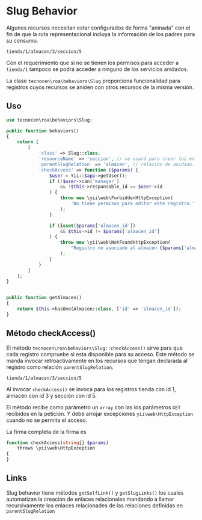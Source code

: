 Slug Behavior
=============

Algunos recursos necesitan estar configurados de forma "aninada" con el fin de que la
ruta representacional incluya la información de los padres para su consumo.

`tienda/1/almacen/3/seccion/5`

Con el requerimiento que si no se tienen los permisos para acceder a `tienda/1`
tampoco se podrá acceder a ninguno de los servicios anidados.

La clase `tecnocen\roa\behaviors\Slug` proporciona funcionalidad para registros
cuyos recursos se aniden con otros recursos de la misma versión.

Uso
---

```php
use tecnocen\roa\behaviors\Slug;

public function behaviors()
{
    return [
        [
            'class' => Slug::class,
            'resourceName' => 'seccion', // se usará para crear los enlaces
            'parentSlugRelation' => 'almacen', // relación de anidado.
            'checkAccess' => function ($params) {
                $user = Yii::$app->getUser();
                if (!$user->can('manager')
                    && !$this->responsable_id == $user->id
                ) {
                    throw new \yii\web\ForbiddenHttpException(
                        'No tiene permisos para editar este registro.'
                    );
                }

                if (isset($params['almacen_id'])
                    && $this->id != $params['almacen_id']
                ) {
                    throw new \yii\web\NotFoundHttpException(
                        "Registro no asociado al almacen {$params['almacen_id']}."
                    );
                }
            }
        ]
    ];
}


public function getAlmacen()
{
    return $this->hasOne(Almacen::class, ['id' => 'almacen_id']);
}
```

Método checkAccess()
--------------------

El método `tecnocen\roa\behaviors\Slug::checkAccess()` sirve para que cada
registro compruebe si esta disponible para su acceso. Este método se manda
invocar retroactivamente en los recursos que tengan declarada al registro
como relación `parentSlugRelation`.

`tienda/1/almacen/3/seccion/5`

Al invocar `checkAccess()` se invoca para los registros tienda con id 1,
almacen con id 3 y sección con id 5.

El método recibe como parámetro un `array` con las los parámetros `GET`
recibidos en  la petición. Y debe arrojar excepciones `yii\web\HttpException`
cuando no se permita el acceso.

La firma completa de la firma es

```php
function checkAccess(string[] $params)
    throws \yii\web\HttpException
{
}
```

Links
-----

Slug behavior tiene métodos `getSelfLink()` y `getSlugLinks()` los cuales
automatizan la creación de enlaces relacionales mandando a llamar recursivamente
los enlaces relacionades de las relaciones definidas en `parentSlugRelation`
